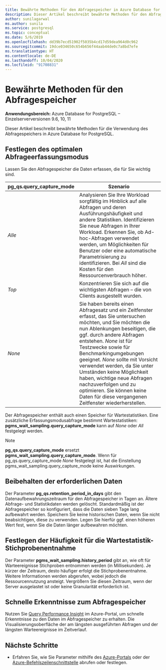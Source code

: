 ```yaml
---
title: Bewährte Methoden für den Abfragespeicher in Azure Database for PostgreSQL – Einzelserver
description: Dieser Artikel beschreibt bewährte Methoden für den Abfragespeicher in Azure Database for PostgreSQL – Einzelserver.
author: sunilagarwal
ms.author: sunila
ms.service: postgresql
ms.topic: conceptual
ms.date: 5/6/2019
ms.openlocfilehash: dd39b7ecd51902f5035b4cd17d59dea964d0c962
ms.sourcegitcommit: 19dce034650c654b656f44aab44de0c7a8bd7efe
ms.translationtype: HT
ms.contentlocale: de-DE
ms.lasthandoff: 10/04/2020
ms.locfileid: "91708831"
---
```

# <a name="best-practices-for-query-store"></a>Bewährte Methoden für den Abfragespeicher

**Anwendungsbereich:** Azure Database for PostgreSQL – Einzelserverversionen 9.6, 10, 11

Dieser Artikel beschreibt bewährte Methoden für die Verwendung des Abfragespeichers in Azure Database for PostgreSQL.

## <a name="set-the-optimal-query-capture-mode"></a>Festlegen des optimalen Abfrageerfassungsmodus
Lassen Sie den Abfragespeicher die Daten erfassen, die für Sie wichtig sind. 

|**pg_qs.query_capture_mode** | **Szenario**|
|---|---|
|_Alle_  |Analysieren Sie Ihre Workload sorgfältig im Hinblick auf alle Abfragen und deren Ausführungshäufigkeit und andere Statistiken. Identifizieren Sie neue Abfragen in Ihrer Workload. Erkennen Sie, ob Ad-hoc-Abfragen verwendet werden, um Möglichkeiten für Benutzer oder eine automatische Parametrisierung zu identifizieren. Bei _All_ sind die Kosten für den Ressourcenverbrauch höher. |
|_Top_  |Konzentrieren Sie sich auf die wichtigsten Abfragen – die von Clients ausgestellt wurden.
|_None_ |Sie haben bereits einen Abfragesatz und ein Zeitfenster erfasst, das Sie untersuchen möchten, und Sie möchten die nun Ablenkungen beseitigen, die ggf. durch andere Abfragen entstehen. _None_ ist für Testzwecke sowie für Benchmarkingumgebungen geeignet. _None_ sollte mit Vorsicht verwendet werden, da Sie unter Umständen keine Möglichkeit haben, wichtige neue Abfragen nachzuverfolgen und zu optimieren. Sie können keine Daten für diese vergangenen Zeitfenster wiederherstellen. |

Der Abfragespeicher enthält auch einen Speicher für Wartestatistiken. Eine zusätzliche Erfassungsmodusabfrage bestimmt Wartestatistiken: **pgms_wait_sampling.query_capture_mode** kann auf _None_ oder _All_ festgelegt werden. 

> [!NOTE] 
> **pg_qs.query_capture_mode** ersetzt **pgms_wait_sampling.query_capture_mode**. Wenn für pg_qs.query_capture_mode _None_ festgelegt ist, hat die Einstellung pgms_wait_sampling.query_capture_mode keine Auswirkungen. 


## <a name="keep-the-data-you-need"></a>Beibehalten der erforderlichen Daten
Der Parameter **pg_qs.retention_period_in_days** gibt den Datenaufbewahrungszeitraum für den Abfragespeicher in Tagen an. Ältere Abfrage- und Statistikdaten werden gelöscht. Standardmäßig ist der Abfragespeicher so konfiguriert, dass die Daten sieben Tage lang aufbewahrt werden. Speichern Sie keine historischen Daten, wenn Sie nicht beabsichtigen, diese zu verwenden. Legen Sie hierfür ggf. einen höheren Wert fest, wenn Sie die Daten länger aufbewahren möchten.


## <a name="set-the-frequency-of-wait-stats-sampling"></a>Festlegen der Häufigkeit für die Wartestatistik-Stichprobenentnahme 
Der Parameter **pgms_wait_sampling.history_period** gibt an, wie oft für Warteereignisse Stichproben entnommen werden (in Millisekunden). Je kürzer der Zeitraum, desto häufiger erfolgt die Stichprobenentnahme. Weitere Informationen werden abgerufen, wobei jedoch die Ressourcennutzung ansteigt. Vergrößern Sie diesen Zeitraum, wenn der Server ausgelastet ist oder keine Granularität erforderlich ist.


## <a name="get-quick-insights-into-query-store"></a>Schnelle Erkenntnisse zum Abfragespeicher
Nutzen Sie [Query Performance Insight](concepts-query-performance-insight.md) im Azure-Portal, um schnelle Erkenntnisse zu den Daten im Abfragespeicher zu erhalten. Die Visualisierungsoberfläche der am längsten ausgeführten Abfragen und der längsten Warteereignisse im Zeitverlauf.

## <a name="next-steps"></a>Nächste Schritte
- Erfahren Sie, wie Sie Parameter mithilfe des [Azure-Portals](howto-configure-server-parameters-using-portal.md) oder der [Azure-Befehlszeilenschnittstelle](howto-configure-server-parameters-using-cli.md) abrufen oder festlegen.